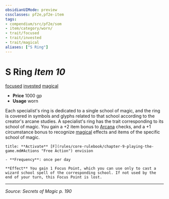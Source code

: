 ```yaml
---
obsidianUIMode: preview
cssclasses: pf2e,pf2e-item
tags:
- compendium/src/pf2e/som
- item/category/worn/
- trait/focused
- trait/invested
- trait/magical
aliases: ["S Ring"]
---
```

# S Ring *Item 10*  
[focused](rules/traits/focused.md "Focused Item Trait")  [invested](rules/traits/invested.md "Invested Item Trait")  [magical](rules/traits/magical.md "Magical Item Trait")  

- **Price** 1000 gp
- **Usage** worn

Each specialist's ring is dedicated to a single school of magic, and the ring is covered in symbols and glyphs related to that school according to the creator's arcane studies. A specialist's ring has the trait corresponding to its school of magic. You gain a +2 item bonus to [Arcana](compendium/skills.md#Arcana) checks, and a +1 circumstance bonus to recognize [magical](rules/traits/magical.md "Magical Item Trait") effects and items of the specific school of magic.

```ad-embed-ability
title: **Activate** [F](rules/core-rulebook/chapter-9-playing-the-game.md#Actions "Free Action") envision

- **Frequency**: once per day

**Effect** You gain 1 Focus Point, which you can use only to cast a wizard school spell of the corresponding school. If not used by the end of your turn, this Focus Point is lost.
```


---
*Source: Secrets of Magic p. 190*